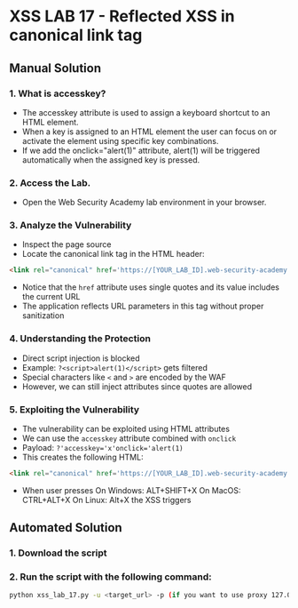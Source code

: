 # XSS LAB 17 - Reflected XSS in canonical link tag

## Manual Solution

### 1. What is accesskey?
- The accesskey attribute is used to assign a keyboard shortcut to an HTML element.
- When a key is assigned to an HTML element the user can focus on or activate the element using specific key combinations.
- If we add the onclick="alert(1)" attribute, alert(1) will be triggered automatically when the assigned key is pressed.

### 2. Access the Lab.
- Open the Web Security Academy lab environment in your browser.

### 3. Analyze the Vulnerability
- Inspect the page source
- Locate the canonical link tag in the HTML header:
```html
<link rel="canonical" href='https://[YOUR_LAB_ID].web-security-academy.net/'/>
```
- Notice that the `href` attribute uses single quotes and its value includes the current URL
- The application reflects URL parameters in this tag without proper sanitization

### 4. Understanding the Protection
- Direct script injection is blocked
- Example: `?<script>alert(1)</script>` gets filtered
- Special characters like `<` and `>` are encoded by the WAF
- However, we can still inject attributes since quotes are allowed

### 5. Exploiting the Vulnerability
- The vulnerability can be exploited using HTML attributes
- We can use the `accesskey` attribute combined with `onclick`
- Payload: `?'accesskey='x'onclick='alert(1)`
- This creates the following HTML:
```html
<link rel="canonical" href='https://[YOUR_LAB_ID].web-security-academy.net/?'accesskey='x'onclick='alert(1)'/>
```
- When user presses 
    On Windows: ALT+SHIFT+X
    On MacOS: CTRL+ALT+X
    On Linux: Alt+X
the XSS triggers

## Automated Solution

### 1. Download the script
### 2. Run the script with the following command:
```sh
python xss_lab_17.py -u <target_url> -p (if you want to use proxy 127.0.0.1:8080)
```